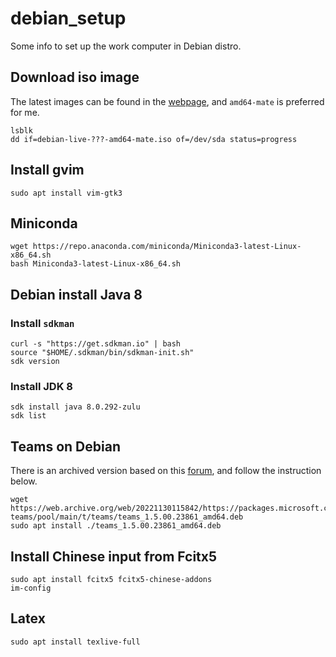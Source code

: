 # debian_setup

Some info to set up the work computer in Debian distro.

## Download iso image
The latest images can be found in the [webpage](https://cdimage.debian.org/cdimage/release/current-live/amd64/iso-hybrid/), and `amd64-mate` is preferred for me.
```
lsblk
dd if=debian-live-???-amd64-mate.iso of=/dev/sda status=progress
```
## Install gvim
```
sudo apt install vim-gtk3
```
## Miniconda
```
wget https://repo.anaconda.com/miniconda/Miniconda3-latest-Linux-x86_64.sh
bash Miniconda3-latest-Linux-x86_64.sh
```
## Debian install Java 8
### Install `sdkman`
```
curl -s "https://get.sdkman.io" | bash
source "$HOME/.sdkman/bin/sdkman-init.sh"
sdk version
```
### Install JDK 8
```
sdk install java 8.0.292-zulu
sdk list
```
## Teams on Debian
There is an archived version based on this [forum](https://askubuntu.com/questions/1457083/cant-download-microsoft-teams-deb-file), and follow the instruction below.
```
wget https://web.archive.org/web/20221130115842/https://packages.microsoft.com/repos/ms-teams/pool/main/t/teams/teams_1.5.00.23861_amd64.deb
sudo apt install ./teams_1.5.00.23861_amd64.deb 
```

## Install Chinese input from Fcitx5
```
sudo apt install fcitx5 fcitx5-chinese-addons
im-config
```
## Latex
```
sudo apt install texlive-full
```
